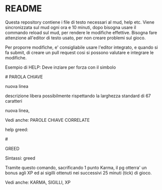 # README #

Questa repository contiene i file di testo necessari al mud, help etc.
Viene sincronizzata sul mud ogni ora e 10 minuti, dopo bisogna usare il commando reload sul mud, per rendere le modifiche effettive.
Bisogna fare attenzione all'editor di testo usato, per non creare problemi sul gioco.

Per proporre modifiche, e' consigliabile usare l'editor integrato, e quando si fa submit, di creare un pull request cosi si possono valutare e integrare le modifiche.

Esempio di HELP: 
Deve inziare per forza con il simbolo 

\#
PAROLA CHIAVE

nuova linea

descrizione libera possibilmente rispettando la larghezza standard di 67 caratteri

nuova linea,

Vedi anche: PAROLE CHIAVE CORRELATE

help greed:

\#

GREED

Sintassi: greed

Tramite questo comando, sacrificando 1 punto Karma, il pg otterra' un bonus
agli XP ed ai sigilli ottenuti nei successivi 25 minuti (tick) di gioco.

Vedi anche: KARMA, SIGILLI, XP
